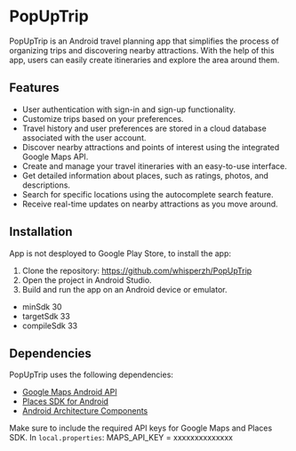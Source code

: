 # PopUpTrip

PopUpTrip is an Android travel planning app that simplifies the process of organizing trips and discovering nearby attractions. 
With the help of this app, users can easily create itineraries and explore the area around them.

## Features
* User authentication with sign-in and sign-up functionality.
* Customize trips based on your preferences.
* Travel history and user preferences are stored in a cloud database associated with the user account.
* Discover nearby attractions and points of interest using the integrated Google Maps API.
* Create and manage your travel itineraries with an easy-to-use interface.
* Get detailed information about places, such as ratings, photos, and descriptions.
* Search for specific locations using the autocomplete search feature.
* Receive real-time updates on nearby attractions as you move around.

## Installation
App is not desployed to Google Play Store, to install the app:

1. Clone the repository: https://github.com/whisperzh/PopUpTrip
2. Open the project in Android Studio.
3. Build and run the app on an Android device or emulator.
- minSdk 30
- targetSdk 33
- compileSdk 33

## Dependencies

PopUpTrip uses the following dependencies:
* [Google Maps Android API](https://developers.google.com/maps/documentation/android-sdk/start)
* [Places SDK for Android](https://developers.google.com/maps/documentation/places/android-sdk/start)
* [Android Architecture Components](https://developer.android.com/topic/libraries/architecture)

Make sure to include the required API keys for Google Maps and Places SDK.
In `local.properties`:
MAPS_API_KEY = xxxxxxxxxxxxxx

